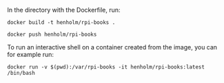 In the directory with the Dockerfile, run:

`docker build -t henholm/rpi-books .`

`docker push henholm/rpi-books`

To run an interactive shell on a container created from the image, you can for example run:

`docker run -v $(pwd):/var/rpi-books -it henholm/rpi-books:latest /bin/bash`